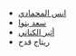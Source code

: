 - [انس المحمادي](https://x.com/itsanas121)
- [سعد بتوا](https://x.com/SaadBatwa)
- [أثير الكناني](https://x.com/oiixp1?s=21&t=jToG3EY5bt8KbjGfcDSnWQ)
- ريتاج قدح
